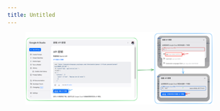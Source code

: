 ```yaml
---
title: Untitled
---
```

<figure><img src="../assets/image (4) (4).png" alt=""><figcaption></figcaption></figure>